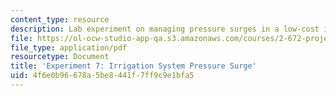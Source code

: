 ```yaml
---
content_type: resource
description: Lab experiment on managing pressure surges in a low-cost irrigation system.
file: https://ol-ocw-studio-app-qa.s3.amazonaws.com/courses/2-672-project-laboratory-spring-2009/4f6e0b96678a5be8441f7ff9c9e1bfa5_irri_sys.pdf
file_type: application/pdf
resourcetype: Document
title: 'Experiment 7: Irrigation System Pressure Surge'
uid: 4f6e0b96-678a-5be8-441f-7ff9c9e1bfa5
---
```

